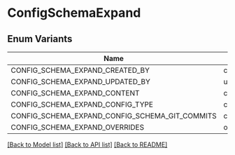 # ConfigSchemaExpand

## Enum Variants

| Name | Value |
|---- | -----|
| CONFIG_SCHEMA_EXPAND_CREATED_BY | created_by |
| CONFIG_SCHEMA_EXPAND_UPDATED_BY | updated_by |
| CONFIG_SCHEMA_EXPAND_CONTENT | content |
| CONFIG_SCHEMA_EXPAND_CONFIG_TYPE | config_type |
| CONFIG_SCHEMA_EXPAND_CONFIG_SCHEMA_GIT_COMMITS | config_schema_git_commits |
| CONFIG_SCHEMA_EXPAND_OVERRIDES | overrides |


[[Back to Model list]](../README.md#documentation-for-models) [[Back to API list]](../README.md#documentation-for-api-endpoints) [[Back to README]](../README.md)


